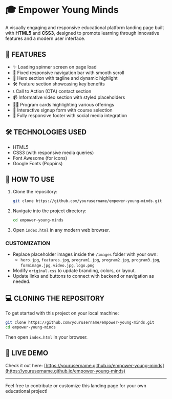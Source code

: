 
# 🎓 Empower Young Minds

A visually engaging and responsive educational platform landing page built with **HTML5** and **CSS3**, designed to promote learning through innovative features and a modern user interface.

## 🚀 FEATURES

- ✨ Loading spinner screen on page load
- 🧭 Fixed responsive navigation bar with smooth scroll
- 🦸 Hero section with tagline and dynamic highlight
- 🛠️ Feature section showcasing key benefits
- 📞 Call to Action (CTA) contact section
- 📹 Informative video section with styled placeholders
- 🧑‍🏫 Program cards highlighting various offerings
- 📝 Interactive signup form with course selection
- 📢 Fully responsive footer with social media integration

## 🛠️ TECHNOLOGIES USED

- HTML5
- CSS3 (with responsive media queries)
- Font Awesome (for icons)
- Google Fonts (Poppins)

## 🔧 HOW TO USE

1. Clone the repository:
   ```bash
   git clone https://github.com/yourusername/empower-young-minds.git
   ```

2. Navigate into the project directory:
   ```bash
   cd empower-young-minds
   ```

3. Open `index.html` in any modern web browser.

### **CUSTOMIZATION**

- Replace placeholder images inside the `/images` folder with your own:
  - `hero.jpg`, `features.jpg`, `program1.jpg`, `program2.jpg`, `program3.jpg`, `formimage.jpg`, `video.jpg`, `logo.png`
- Modify `original.css` to update branding, colors, or layout.
- Update links and buttons to connect with backend or navigation as needed.

## 💻 CLONING THE REPOSITORY

To get started with this project on your local machine:

```bash
git clone https://github.com/yourusername/empower-young-minds.git
cd empower-young-minds
```

Then open `index.html` in your browser.

## 📌 LIVE DEMO

Check it out here: [https://yourusername.github.io/empower-young-minds](https://yourusername.github.io/empower-young-minds) <!-- Replace with your actual GitHub Pages link after deployment -->

---

Feel free to contribute or customize this landing page for your own educational project!
